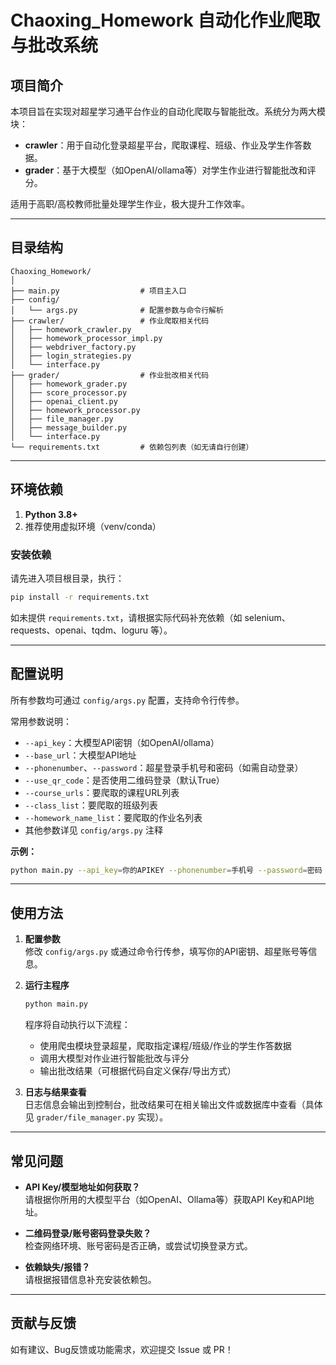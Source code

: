 # Chaoxing_Homework 自动化作业爬取与批改系统

## 项目简介

本项目旨在实现对超星学习通平台作业的自动化爬取与智能批改。系统分为两大模块：

- **crawler**：用于自动化登录超星平台，爬取课程、班级、作业及学生作答数据。
- **grader**：基于大模型（如OpenAI/ollama等）对学生作业进行智能批改和评分。

适用于高职/高校教师批量处理学生作业，极大提升工作效率。

---

## 目录结构

```
Chaoxing_Homework/
│
├── main.py                  # 项目主入口
├── config/
│   └── args.py              # 配置参数与命令行解析
├── crawler/                 # 作业爬取相关代码
│   ├── homework_crawler.py
│   ├── homework_processor_impl.py
│   ├── webdriver_factory.py
│   ├── login_strategies.py
│   └── interface.py
├── grader/                  # 作业批改相关代码
│   ├── homework_grader.py
│   ├── score_processor.py
│   ├── openai_client.py
│   ├── homework_processor.py
│   ├── file_manager.py
│   ├── message_builder.py
│   └── interface.py
└── requirements.txt         # 依赖包列表（如无请自行创建）
```

---

## 环境依赖

1. **Python 3.8+**
2. 推荐使用虚拟环境（venv/conda）

### 安装依赖

请先进入项目根目录，执行：

```bash
pip install -r requirements.txt
```

如未提供 `requirements.txt`，请根据实际代码补充依赖（如 selenium、requests、openai、tqdm、loguru 等）。

---

## 配置说明

所有参数均可通过 `config/args.py` 配置，支持命令行传参。

常用参数说明：

- `--api_key`：大模型API密钥（如OpenAI/ollama）
- `--base_url`：大模型API地址
- `--phonenumber`、`--password`：超星登录手机号和密码（如需自动登录）
- `--use_qr_code`：是否使用二维码登录（默认True）
- `--course_urls`：要爬取的课程URL列表
- `--class_list`：要爬取的班级列表
- `--homework_name_list`：要爬取的作业名列表
- 其他参数详见 `config/args.py` 注释

**示例：**

```bash
python main.py --api_key=你的APIKEY --phonenumber=手机号 --password=密码
```

---

## 使用方法

1. **配置参数**  
   修改 `config/args.py` 或通过命令行传参，填写你的API密钥、超星账号等信息。

2. **运行主程序**

   ```bash
   python main.py
   ```

   程序将自动执行以下流程：
   - 使用爬虫模块登录超星，爬取指定课程/班级/作业的学生作答数据
   - 调用大模型对作业进行智能批改与评分
   - 输出批改结果（可根据代码自定义保存/导出方式）

3. **日志与结果查看**  
   日志信息会输出到控制台，批改结果可在相关输出文件或数据库中查看（具体见 `grader/file_manager.py` 实现）。

---

## 常见问题

- **API Key/模型地址如何获取？**  
  请根据你所用的大模型平台（如OpenAI、Ollama等）获取API Key和API地址。

- **二维码登录/账号密码登录失败？**  
  检查网络环境、账号密码是否正确，或尝试切换登录方式。

- **依赖缺失/报错？**  
  请根据报错信息补充安装依赖包。

---

## 贡献与反馈

如有建议、Bug反馈或功能需求，欢迎提交 Issue 或 PR！
